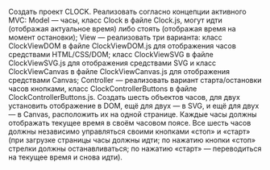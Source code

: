Создать проект CLOCK. Реализовать согласно концепции активного MVC:
Model — часы, класс Clock в файле Clock.js, могут идти (отображая актуальное время) либо стоять (отображая время на момент остановки);
View — реализовать три варианта:
класс ClockViewDOM в файле ClockViewDOM.js
для отображения часов средствами HTML/CSS/DOM;
класс ClockViewSVG в файле ClockViewSVG.js
для отображения средствами SVG и
класс ClockViewCanvas в файле ClockViewCanvas.js
для отображения средствами Canvas;
Controller — реализовать вариант старта/остановки часов кнопками,
класс ClockControllerButtons в файле ClockControllerButtons.js.
Создать шесть объектов часов, для двух установить отображение в DOM, ещё для двух — в SVG, и ещё для двух — в Canvas, расположить их на одной странице.
Каждые часы должны отображать текущее время в своём часовом поясе.
Все шесть часов должны независимо управляться своими кнопками «стоп» и «старт» (при загрузке страницы часы должны идти; по нажатию кнопки «стоп» стрелки должны останавливаться; по нажатию «старт» — переводиться на текущее время и снова идти).